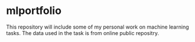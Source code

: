 # mlportfolio
This repository will include some of my personal work on machine learning tasks. The data used in the task is from online public repositry.
